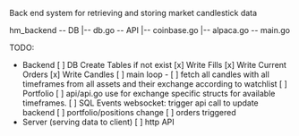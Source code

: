 Back end system for retrieving and storing market candlestick data

hm_backend
-- DB
  |-- db.go
-- API
  |-- coinbase.go
  |-- alpaca.go
-- main.go

TODO:
- Backend
[ ] DB Create Tables if not exist
[x] Write Fills
[x] Write Current Orders
[x] Write Candles
[ ] main loop - 
    [ ] fetch all candles with all timeframes from all assets and their exchange according to watchlist
    [ ] Portfolio
[ ] api/api.go use for exchange specific structs for available timeframes.
[ ] SQL Events websocket: trigger api call to update backend 
    [ ] portfolio/positions change
    [ ] orders triggered
- Server (serving data to client)
[ ] http API


